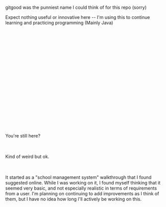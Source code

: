 gitgood was the punniest name I could think of for this repo (sorry)

Expect nothing useful or innovative here -- I'm using this to continue learning and practicing programming (Mainly Java)
<br>
<br>
<br>
<br>
<br>
<br>
<br>
<br>
<br>
<br>
<br>
<br>
<br>
<br>
<br>
<br>
<br>
<br>
<br>
<br>

You're still here?
<br>
<br>
<br>


Kind of weird but ok.
<br>
<br>
<br>


It started as a "school management system" walkthrough that I found suggested online. While I was working on it, I found myself thinking that it 
seemed very basic, and not especially realistic in terms of requirements from a user. I'm planning on continuing to add improvements as I think of 
them, but I have no idea how long I'll actively be working on this.
